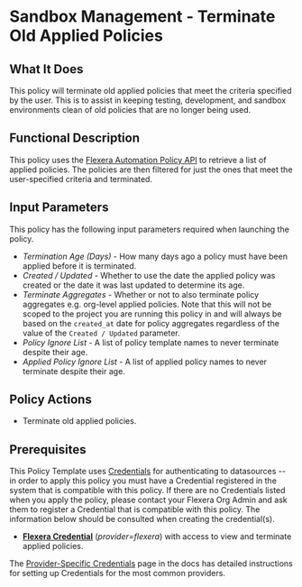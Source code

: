 # Sandbox Management - Terminate Old Applied Policies

## What It Does

This policy will terminate old applied policies that meet the criteria specified by the user. This is to assist in keeping testing, development, and sandbox environments clean of old policies that are no longer being used.

## Functional Description

This policy uses the [Flexera Automation Policy API](https://reference.rightscale.com/governance-policies) to retrieve a list of applied policies. The policies are then filtered for just the ones that meet the user-specified criteria and terminated.

## Input Parameters

This policy has the following input parameters required when launching the policy.

- *Termination Age (Days)* - How many days ago a policy must have been applied before it is terminated.
- *Created / Updated* - Whether to use the date the applied policy was created or the date it was last updated to determine its age.
- *Terminate Aggregates* - Whether or not to also terminate policy aggregates e.g. org-level applied policies. Note that this will not be scoped to the project you are running this policy in and will always be based on the `created_at` date for policy aggregates regardless of the value of the `Created / Updated` parameter.
- *Policy Ignore List* - A list of policy template names to never terminate despite their age.
- *Applied Policy Ignore List* - A list of applied policy names to never terminate despite their age.

## Policy Actions

- Terminate old applied policies.

## Prerequisites

This Policy Template uses [Credentials](https://docs.flexera.com/flexera/EN/Automation/ManagingCredentialsExternal.htm) for authenticating to datasources -- in order to apply this policy you must have a Credential registered in the system that is compatible with this policy. If there are no Credentials listed when you apply the policy, please contact your Flexera Org Admin and ask them to register a Credential that is compatible with this policy. The information below should be consulted when creating the credential(s).

- [**Flexera Credential**](https://docs.flexera.com/flexera/EN/Automation/ProviderCredentials.htm) (*provider=flexera*) with access to view and terminate applied policies.

The [Provider-Specific Credentials](https://docs.flexera.com/flexera/EN/Automation/ProviderCredentials.htm) page in the docs has detailed instructions for setting up Credentials for the most common providers.
